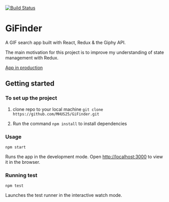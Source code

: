 [![Build Status](https://travis-ci.org/MHUS25/GiFinder.svg?branch=master)](https://travis-ci.org/MHUS25/GiFinder)
# GiFinder
A GIF search app built with React, Redux & the Giphy API.

The main motivation for this project is to improve my understanding of state management with Redux.

[App in production](http://gifinder.surge.sh/)

## Getting started

### To set up the project

1. clone repo to your local machine `git clone https://github.com/MHUS25/GiFinder.git`

2. Run the command `npm install` to install dependencies

### Usage

`npm start`

Runs the app in the development mode.
Open [http://localhost:3000](http://localhost:3000) to view it in the browser.

### Running test

`npm test`

Launches the test runner in the interactive watch mode.
